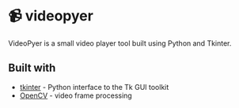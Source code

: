 # :video_camera: videopyer

VideoPyer is a small video player tool built using Python and Tkinter.

## Built with

- [tkinter](https://docs.python.org/3/library/tkinter.html#module-tkinter) - Python interface to the Tk GUI toolkit
- [OpenCV](https://docs.opencv.org/master/d6/d00/tutorial_py_root.html) - video frame processing
